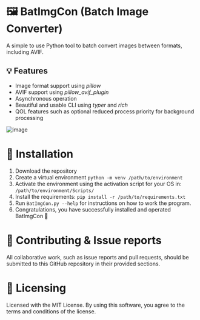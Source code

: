 # 🖼 BatImgCon (Batch Image Converter)
A simple to use Python tool to batch convert images between formats, including AVIF.

## 💡 Features
- Image format support using *pillow*
- AVIF support using *pillow_avif_plugin*
- Asynchronous operation
- Beautiful and usable CLI using *typer* and *rich*
- QOL features such as optional reduced process priority for background processing

![image](https://github.com/user-attachments/assets/fe6907b4-d239-43af-9173-3afac7731ade)

# 🔨 Installation
1. Download the repository
2. Create a virtual environment ``python -m venv /path/to/environment``
3. Activate the environment using the activation script for your OS in: ``/path/to/environment/Scripts/``
4. Install the requirements: ``pip install -r /path/to/requirements.txt``
5. Run ``BatImgCon.py --help`` for instructions on how to work the program.
6. Congratulations, you have successfully installed and operated BatImgCon 🎉

# 💬 Contributing & Issue reports
All collaborative work, such as issue reports and pull requests, should be submitted to this GitHub repository in their provided sections.

# 📜 Licensing
Licensed with the MIT License. By using this software, you agree to the terms and conditions of the license.
